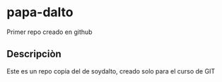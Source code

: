 # papa-dalto
Primer repo creado en github

## Descripciòn
Este es un repo copia del de soydalto, creado solo para el curso de GIT
